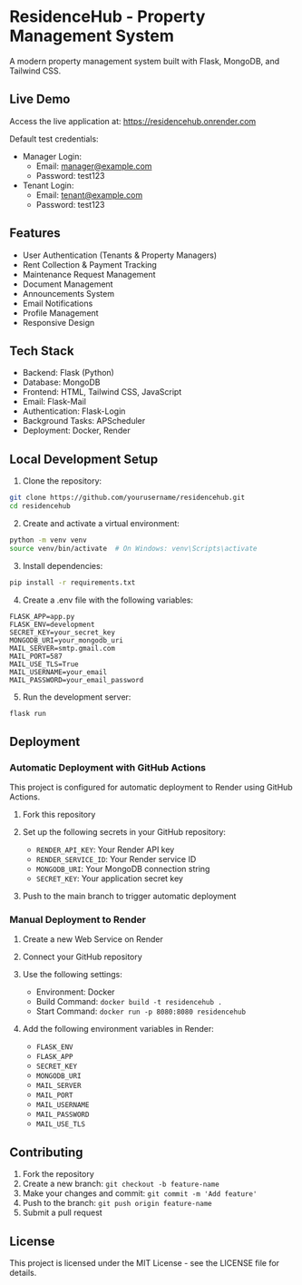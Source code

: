 # ResidenceHub - Property Management System

A modern property management system built with Flask, MongoDB, and Tailwind CSS.

## Live Demo
Access the live application at: https://residencehub.onrender.com

Default test credentials:
- Manager Login:
  - Email: manager@example.com
  - Password: test123
- Tenant Login:
  - Email: tenant@example.com
  - Password: test123

## Features

- User Authentication (Tenants & Property Managers)
- Rent Collection & Payment Tracking
- Maintenance Request Management
- Document Management
- Announcements System
- Email Notifications
- Profile Management
- Responsive Design

## Tech Stack

- Backend: Flask (Python)
- Database: MongoDB
- Frontend: HTML, Tailwind CSS, JavaScript
- Email: Flask-Mail
- Authentication: Flask-Login
- Background Tasks: APScheduler
- Deployment: Docker, Render

## Local Development Setup

1. Clone the repository:
```bash
git clone https://github.com/yourusername/residencehub.git
cd residencehub
```

2. Create and activate a virtual environment:
```bash
python -m venv venv
source venv/bin/activate  # On Windows: venv\Scripts\activate
```

3. Install dependencies:
```bash
pip install -r requirements.txt
```

4. Create a .env file with the following variables:
```env
FLASK_APP=app.py
FLASK_ENV=development
SECRET_KEY=your_secret_key
MONGODB_URI=your_mongodb_uri
MAIL_SERVER=smtp.gmail.com
MAIL_PORT=587
MAIL_USE_TLS=True
MAIL_USERNAME=your_email
MAIL_PASSWORD=your_email_password
```

5. Run the development server:
```bash
flask run
```

## Deployment

### Automatic Deployment with GitHub Actions

This project is configured for automatic deployment to Render using GitHub Actions.

1. Fork this repository

2. Set up the following secrets in your GitHub repository:
   - `RENDER_API_KEY`: Your Render API key
   - `RENDER_SERVICE_ID`: Your Render service ID
   - `MONGODB_URI`: Your MongoDB connection string
   - `SECRET_KEY`: Your application secret key

3. Push to the main branch to trigger automatic deployment

### Manual Deployment to Render

1. Create a new Web Service on Render
2. Connect your GitHub repository
3. Use the following settings:
   - Environment: Docker
   - Build Command: `docker build -t residencehub .`
   - Start Command: `docker run -p 8080:8080 residencehub`

4. Add the following environment variables in Render:
   - `FLASK_ENV`
   - `FLASK_APP`
   - `SECRET_KEY`
   - `MONGODB_URI`
   - `MAIL_SERVER`
   - `MAIL_PORT`
   - `MAIL_USERNAME`
   - `MAIL_PASSWORD`
   - `MAIL_USE_TLS`

## Contributing

1. Fork the repository
2. Create a new branch: `git checkout -b feature-name`
3. Make your changes and commit: `git commit -m 'Add feature'`
4. Push to the branch: `git push origin feature-name`
5. Submit a pull request

## License

This project is licensed under the MIT License - see the LICENSE file for details. 